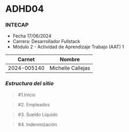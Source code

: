 # ADHD04
### INTECAP

- Fecha 17/06/2024
- Carrera: Desarrollador Fullstack
- Módulo 2 - Actividad de Aprendizaje Trabajo (AAT) 1

|Carnet|Nombre|
|-----|-----|
|2024-005140|Michelle Callejas|


### _Estructura del sitio_
>#1.Inicio

>#2. Empleados

>#3. Sueldo Líquido

>#4. Indenmización

